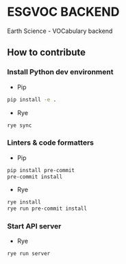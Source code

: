 # ESGVOC BACKEND

Earth Science - VOCabulary backend

## How to contribute

### Install Python dev environment

* Pip

```bash
pip install -e .
```

* Rye

```bash
rye sync
```

### Linters & code formatters

* Pip

```bash
pip install pre-commit
pre-commit install
```

* Rye

```bash
rye install
rye run pre-commit install
```

### Start API server

* Rye

```bash
rye run server
```

